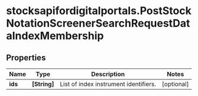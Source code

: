 # stocksapifordigitalportals.PostStockNotationScreenerSearchRequestDataIndexMembership

## Properties

Name | Type | Description | Notes
------------ | ------------- | ------------- | -------------
**ids** | **[String]** | List of index instrument identifiers. | [optional] 


